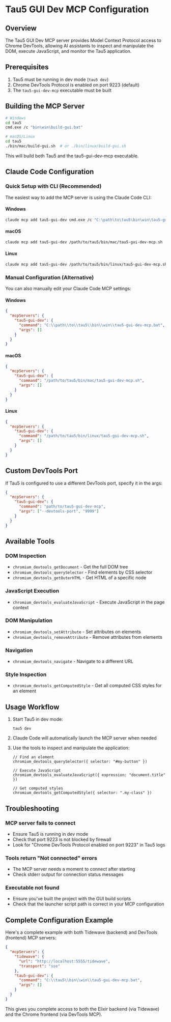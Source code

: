 # Tau5 GUI Dev MCP Configuration

## Overview
The Tau5 GUI Dev MCP server provides Model Context Protocol access to Chrome DevTools, allowing AI assistants to inspect and manipulate the DOM, execute JavaScript, and monitor the Tau5 application.

## Prerequisites
1. Tau5 must be running in dev mode (`tau5 dev`)
2. Chrome DevTools Protocol is enabled on port 9223 (default)
3. The `tau5-gui-dev-mcp` executable must be built

## Building the MCP Server
```bash
# Windows
cd tau5
cmd.exe /c "bin\win\build-gui.bat"

# macOS/Linux
cd tau5
./bin/mac/build-gui.sh  # or ./bin/linux/build-gui.sh
```

This will build both Tau5 and the tau5-gui-dev-mcp executable.

## Claude Code Configuration

### Quick Setup with CLI (Recommended)

The easiest way to add the MCP server is using the Claude Code CLI:

#### Windows
```bash
claude mcp add tau5-gui-dev cmd.exe /c "C:\path\to\tau5\bin\win\tau5-gui-dev-mcp.bat"
```

#### macOS
```bash
claude mcp add tau5-gui-dev /path/to/tau5/bin/mac/tau5-gui-dev-mcp.sh
```

#### Linux
```bash
claude mcp add tau5-gui-dev /path/to/tau5/bin/linux/tau5-gui-dev-mcp.sh
```

### Manual Configuration (Alternative)

You can also manually edit your Claude Code MCP settings:

#### Windows
```json
{
  "mcpServers": {
    "tau5-gui-dev": {
      "command": "C:\\path\\to\\tau5\\bin\\win\\tau5-gui-dev-mcp.bat",
      "args": []
    }
  }
}
```

#### macOS
```json
{
  "mcpServers": {
    "tau5-gui-dev": {
      "command": "/path/to/tau5/bin/mac/tau5-gui-dev-mcp.sh",
      "args": []
    }
  }
}
```

#### Linux
```json
{
  "mcpServers": {
    "tau5-gui-dev": {
      "command": "/path/to/tau5/bin/linux/tau5-gui-dev-mcp.sh",
      "args": []
    }
  }
}
```

## Custom DevTools Port
If Tau5 is configured to use a different DevTools port, specify it in the args:

```json
{
  "mcpServers": {
    "tau5-gui-dev": {
      "command": "path/to/tau5-gui-dev-mcp",
      "args": ["--devtools-port", "9999"]
    }
  }
}
```

## Available Tools

### DOM Inspection
- `chromium_devtools_getDocument` - Get the full DOM tree
- `chromium_devtools_querySelector` - Find elements by CSS selector
- `chromium_devtools_getOuterHTML` - Get HTML of a specific node

### JavaScript Execution
- `chromium_devtools_evaluateJavaScript` - Execute JavaScript in the page context

### DOM Manipulation
- `chromium_devtools_setAttribute` - Set attributes on elements
- `chromium_devtools_removeAttribute` - Remove attributes from elements

### Navigation
- `chromium_devtools_navigate` - Navigate to a different URL

### Style Inspection
- `chromium_devtools_getComputedStyle` - Get all computed CSS styles for an element

## Usage Workflow

1. Start Tau5 in dev mode:
   ```
   tau5 dev
   ```

2. Claude Code will automatically launch the MCP server when needed

3. Use the tools to inspect and manipulate the application:
   ```
   // Find an element
   chromium_devtools_querySelector({ selector: "#my-button" })
   
   // Execute JavaScript
   chromium_devtools_evaluateJavaScript({ expression: "document.title" })
   
   // Get computed styles
   chromium_devtools_getComputedStyle({ selector: ".my-class" })
   ```

## Troubleshooting

### MCP server fails to connect
- Ensure Tau5 is running in dev mode
- Check that port 9223 is not blocked by firewall
- Look for "Chrome DevTools Protocol enabled on port 9223" in Tau5 logs

### Tools return "Not connected" errors
- The MCP server needs a moment to connect after starting
- Check stderr output for connection status messages

### Executable not found
- Ensure you've built the project with the GUI build scripts
- Check that the launcher script path is correct in your MCP configuration

## Complete Configuration Example

Here's a complete example with both Tidewave (backend) and DevTools (frontend) MCP servers:

```json
{
  "mcpServers": {
    "tidewave": {
      "url": "http://localhost:5555/tidewave",
      "transport": "sse"
    },
    "tau5-gui-dev": {
      "command": "C:\\tau5\\bin\\win\\tau5-gui-dev-mcp.bat",
      "args": []
    }
  }
}
```

This gives you complete access to both the Elixir backend (via Tidewave) and the Chrome frontend (via DevTools MCP).